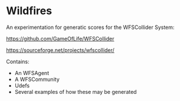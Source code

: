 # Wildfires

An experimentation for generatic scores for the WFSCollider System:

https://github.com/GameOfLife/WFSCollider

https://sourceforge.net/projects/wfscollider/

Contains:
* An WFSAgent
* A WFSCommunity
* Udefs
* Several examples of how these may be generated



